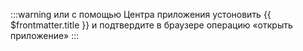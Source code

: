 :::warning или
с помощью Центра приложения <a v-bind:href="'appstream://' + frontmatter.appstreamFlatpak">устоновить {{ $frontmatter.title }}</a> и подтвердите в браузере операцию «открыть приложение»
::: 